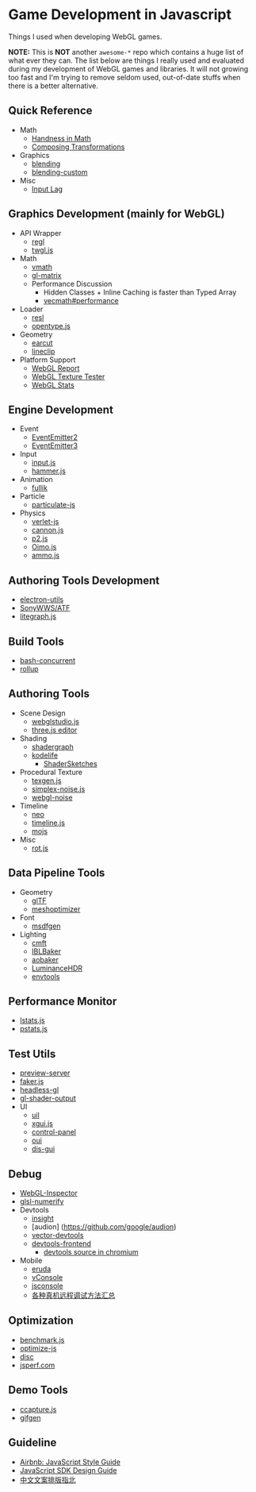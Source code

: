 # Game Development in Javascript

Things I used when developing WebGL games.

**NOTE:** This is **NOT** another `awesome-*` repo which contains a huge list of what ever they can. The list below are things I really used and evaluated during my development of WebGL games and libraries. It will not growing too fast and I'm trying to remove seldom used, out-of-date stuffs when there is a better alternative.

## Quick Reference

  - Math
    - [Handness in Math](./docs/handness-in-math.md)
    - [Composing Transformations](./docs/composing_transformations.pdf)
  - Graphics
    - [blending](https://threejs.org/examples/#webgl_materials_blending)
    - [blending-custom](https://threejs.org/examples/#webgl_materials_blending_custom)
  - Misc
    - [Input Lag](./docs/input-lag.md)

## Graphics Development (mainly for WebGL)

  - API Wrapper
    - [regl](https://github.com/regl-project/regl)
    - [twgl.js](https://github.com/greggman/twgl.js)
  - Math
    - [vmath](https://github.com/gamedev-js/vmath)
    - [gl-matrix](https://github.com/toji/gl-matrix)
    - Performance Discussion
      - Hidden Classes + Inline Caching is faster than Typed Array
      - [vecmath#performance](https://github.com/mattdesl/vecmath#performance)
  - Loader
    - [resl](https://github.com/regl-project/resl)
    - [opentype.js](https://github.com/nodebox/opentype.js)
  - Geometry
    - [earcut](https://github.com/mapbox/earcut)
    - [lineclip](https://github.com/mapbox/lineclip)
  - Platform Support
    - [WebGL Report](http://webglreport.com/)
    - [WebGL Texture Tester](http://toji.github.io/texture-tester/)
    - [WebGL Stats](http://webglstats.com/)

## Engine Development

  - Event
    - [EventEmitter2](https://github.com/asyncly/EventEmitter2)
    - [EventEmitter3](https://github.com/primus/eventemitter3)
  - Input
    - [input.js](http://github.com/gamedev-js/input.js)
    - [hammer.js](https://github.com/hammerjs/hammer.js)
  - Animation
    - [fullik](https://github.com/lo-th/fullik)
  - Particle
    - [particulate-js](https://github.com/jpweeks/particulate-js)
  - Physics
    - [verlet-js](https://github.com/subprotocol/verlet-js)
    - [cannon.js](https://github.com/schteppe/cannon.js)
    - [p2.js](https://github.com/schteppe/p2.js)
    - [Oimo.js](https://github.com/lo-th/Oimo.js)
    - [ammo.js](https://github.com/kripken/ammo.js/)

## Authoring Tools Development

  - [electron-utils](https://github.com/electron-utils)
  - [SonyWWS/ATF](https://github.com/SonyWWS/ATF)
  - [litegraph.js](https://github.com/jagenjo/litegraph.js)

## Build Tools

  - [bash-concurrent](https://github.com/themattrix/bash-concurrent)
  - [rollup](https://github.com/rollup/rollup/)

## Authoring Tools

  - Scene Design
    - [webglstudio.js](https://github.com/jagenjo/webglstudio.js)
    - [three.js editor](https://threejs.org/editor/)
  - Shading
    - [shadergraph](https://github.com/unconed/shadergraph)
    - [kodelife](https://hexler.net/software/kodelife)
      - [ShaderSketches](https://github.com/keijiro/ShaderSketches)
  - Procedural Texture
    - [texgen.js](https://github.com/mrdoob/texgen.js/)
    - [simplex-noise.js](https://github.com/jwagner/simplex-noise.js)
    - [webgl-noise](https://github.com/ashima/webgl-noise)
  - Timeline
    - [neo](https://github.com/lo-th/neo)
    - [timeline.js](https://github.com/vorg/timeline.js)
    - [mojs](https://github.com/legomushroom/mojs)
  - Misc
    - [rot.js](https://github.com/ondras/rot.js)

## Data Pipeline Tools

  - Geometry
    - [glTF](https://github.com/KhronosGroup/glTF)
    - [meshoptimizer](https://github.com/zeux/meshoptimizer)
  - Font
    - [msdfgen](https://github.com/Chlumsky/msdfgen)
  - Lighting
    - [cmft](https://github.com/dariomanesku/cmft)
    - [IBLBaker](https://github.com/derkreature/IBLBaker)
    - [aobaker](https://github.com/prideout/aobaker)
    - [LuminanceHDR](https://github.com/LuminanceHDR/LuminanceHDR)
    - [envtools](https://github.com/cedricpinson/envtools)

## Performance Monitor

 - [lstats.js](https://github.com/gamedev-js/lstats.js)
 - [pstats.js](https://github.com/gamedev-js/pstats.js)

## Test Utils

  - [preview-server](https://github.com/gamedev-js/preview-server)
  - [faker.js](https://github.com/Marak/faker.js)
  - [headless-gl](https://github.com/stackgl/headless-gl)
  - [gl-shader-output](https://github.com/Jam3/gl-shader-output)
  - UI
    - [uil](https://github.com/lo-th/uil)
    - [xgui.js](https://github.com/oosmoxiecode/xgui.js)
    - [control-panel](https://github.com/freeman-lab/control-panel)
    - [oui](https://github.com/wearekuva/oui)
    - [dis-gui](https://github.com/wwwtyro/dis-gui)

## Debug

  - [WebGL-Inspector](http://benvanik.github.io/WebGL-Inspector/)
  - [glsl-numerify](https://github.com/realazthat/glsl-numerify)
  - Devtools
    - [insight](https://github.com/3Dparallax/insight)
    - [audion] (https://github.com/google/audion)
    - [vector-devtools](https://github.com/disjukr/vector-devtools)
    - [devtools-frontend](https://github.com/ChromeDevTools/devtools-frontend)
      - [devtools source in chromium](https://chromium.googlesource.com/chromium/src.git/+/master/third_party/WebKit/Source/devtools)
  - Mobile
    - [eruda](https://github.com/liriliri/eruda)
    - [vConsole](https://github.com/WechatFE/vConsole)
    - [jsconsole](https://github.com/remy/jsconsole)
    - [各种真机远程调试方法汇总](https://github.com/jieyou/remote_inspect_web_on_real_device)

## Optimization

  - [benchmark.js](https://github.com/bestiejs/benchmark.js)
  - [optimize-js](https://github.com/nolanlawson/optimize-js)
  - [disc](https://github.com/hughsk/disc)
  - [jsperf.com](https://jsperf.com/)

## Demo Tools

  - [ccapture.js](https://github.com/spite/ccapture.js)
  - [gifgen](https://github.com/lukechilds/gifgen)

## Guideline

  - [Airbnb: JavaScript Style Guide](https://github.com/airbnb/javascript)
  - [JavaScript SDK Design Guide](http://sdk-design.js.org/)
  - [中文文案排版指北](https://github.com/sparanoid/chinese-copywriting-guidelines)